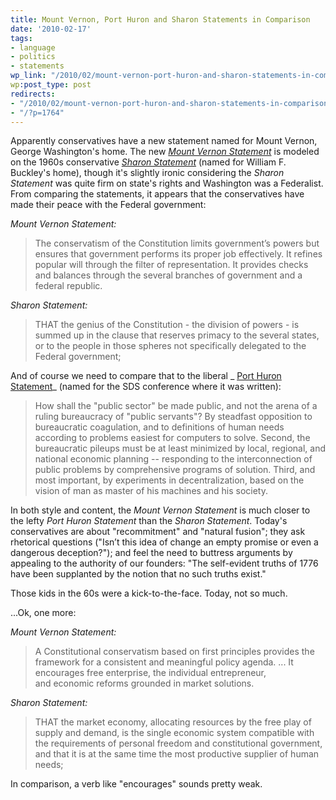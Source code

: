 ```yaml
---
title: Mount Vernon, Port Huron and Sharon Statements in Comparison
date: '2010-02-17'
tags:
- language
- politics
- statements
wp_link: "/2010/02/mount-vernon-port-huron-and-sharon-statements-in-comparison/"
wp:post_type: post
redirects:
- "/2010/02/mount-vernon-port-huron-and-sharon-statements-in-comparison/"
- "/?p=1764"
---
```


Apparently conservatives have a new statement named for Mount Vernon, George Washington's home. The new [_Mount Vernon Statement_](http://www.themountvernonstatement.com/) is modeled on the 1960s conservative [_Sharon Statement_](http://www.yaf.com/statement/) (named for William F. Buckley's home), though it's slightly ironic considering the _Sharon Statement_ was quite firm on state's rights and Washington was a Federalist. From comparing the statements, it appears that the conservatives have made their peace with the Federal government:

_Mount Vernon Statement:_

> The conservatism of the Constitution limits government’s powers but ensures that government performs its proper job effectively. It refines popular will through the filter of representation. It provides checks and balances through the several branches of government and a federal republic.

_Sharon Statement:_

> THAT the genius of the Constitution - the division of powers - is summed up in the clause that reserves primacy to the several states, or to the people in those spheres not specifically delegated to the Federal government;

And of course we need to compare that to the liberal _ [Port Huron Statement](http://www.campusactivism.org/server-new/uploads/porthuron.htm)_ (named for the SDS conference where it was written):

> How shall the "public sector" be made public, and not the arena of a ruling bureaucracy of "public servants"? By steadfast opposition to bureaucratic coagulation, and to definitions of human needs according to problems easiest for computers to solve. Second, the bureaucratic pileups must be at least minimized by local, regional, and national economic planning -- responding to the interconnection of public problems by comprehensive programs of solution. Third, and most important, by experiments in decentralization, based on the vision of man as master of his machines and his society.

In both style and content, the _Mount Vernon Statement_ is much closer to the lefty _Port Huron Statement_ than the _Sharon Statement_. Today's conservatives are about "recommitment" and "natural fusion"; they ask rhetorical questions ("Isn’t this idea of change an empty promise or even a dangerous deception?"); and feel the need to buttress arguments by appealing to the authority of our founders: "The self-evident truths of 1776 have been supplanted by the notion that no such truths exist."

Those kids in the 60s were a kick-to-the-face. Today, not so much.

...Ok, one more:

_Mount Vernon Statement:_

> A Constitutional conservatism based on first principles provides the framework for a consistent and meaningful policy agenda. ... It encourages free enterprise, the individual entrepreneur, and economic reforms grounded in market solutions.

_Sharon Statement:_

> THAT the market economy, allocating resources by the free play of supply and demand, is the single economic system compatible with the requirements of personal freedom and constitutional government, and that it is at the same time the most productive supplier of human needs;

In comparison, a verb like "encourages" sounds pretty weak.
